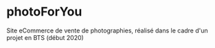 # photoForYou
Site eCommerce de vente de photographies, réalisé dans le cadre d'un projet en BTS (début 2020)
